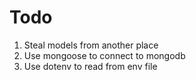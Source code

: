 # Todo

1. Steal models from another place
2. Use mongoose to connect to mongodb
3. Use dotenv to read from env file